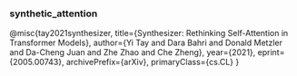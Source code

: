 ### synthetic_attention

@misc{tay2021synthesizer,
      title={Synthesizer: Rethinking Self-Attention in Transformer Models}, 
      author={Yi Tay and Dara Bahri and Donald Metzler and Da-Cheng Juan and Zhe Zhao and Che Zheng},
      year={2021},
      eprint={2005.00743},
      archivePrefix={arXiv},
      primaryClass={cs.CL}
}
